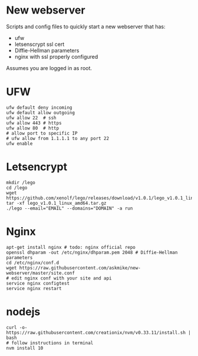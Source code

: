 # New webserver

Scripts and config files to quickly start a new webserver that has:

- ufw
- letsenscrypt ssl cert
- Diffie-Hellman parameters
- nginx with ssl properly configured

Assumes you are logged in as root.

# UFW

    ufw default deny incoming
    ufw default allow outgoing
    ufw allow 22  # ssh
    ufw allow 443 # https
    ufw allow 80  # http
    # allow port to specific IP
    # ufw allow from 1.1.1.1 to any port 22
    ufw enable

# Letsencrypt

    mkdir /lego
    cd /lego
    wget https://github.com/xenolf/lego/releases/download/v1.0.1/lego_v1.0.1_linux_amd64.tar.gz
    tar -xf lego_v1.0.1_linux_amd64.tar.gz
    ./lego --email="EMAIL" --domains="DOMAIN" -a run

# Nginx

    apt-get install nginx # todo: nginx official repo
    openssl dhparam -out /etc/nginx/dhparam.pem 2048 # Diffie-Hellman parameters
    cd /etc/nginx/conf.d
    wget https://raw.githubusercontent.com/askmike/new-webserver/master/site.conf
    # edit nginx conf with your site and api
    service nginx configtest
    service nginx restart
    

# nodejs

    curl -o- https://raw.githubusercontent.com/creationix/nvm/v0.33.11/install.sh | bash
    # follow instructions in terminal
    nvm install 10
